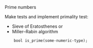 Prime numbers

Make tests and implement primality test:
 * Sieve of Eratosthenes
or
 * Miller–Rabin algorithm

```
    bool is_prime(some-numeric-type);
```
